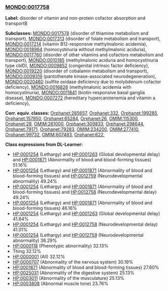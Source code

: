 
### [MONDO:0017758](http://purl.obolibrary.org/obo/MONDO_0017758)
**Label:** disorder of vitamin and non-protein cofactor absorption and transportB

**Subclasses:** [MONDO:0017578](http://purl.obolibrary.org/obo/MONDO_0017578) (disorder of thiamine metabolism and transport), [MONDO:0017313](http://purl.obolibrary.org/obo/MONDO_0017313) (disorder of folate metabolism and transport), [MONDO:0017214](http://purl.obolibrary.org/obo/MONDO_0017214) (vitamin B12-responsive methylmalonic acidemia), [MONDO:0018964](http://purl.obolibrary.org/obo/MONDO_0018964) (homocystinuria without methylmalonic aciduria), [MONDO:0017760](http://purl.obolibrary.org/obo/MONDO_0017760) (disorder of other vitamins and cofactors metabolism and transport), [MONDO:0010185](http://purl.obolibrary.org/obo/MONDO_0010185) (methylmalonic aciduria and homocystinuria type cblD), [MONDO:0009852](http://purl.obolibrary.org/obo/MONDO_0009852) (congenital intrinsic factor deficiency), [MONDO:0019220](http://purl.obolibrary.org/obo/MONDO_0019220) (disorder of cobalamin metabolism and transport), [MONDO:0009319](http://purl.obolibrary.org/obo/MONDO_0009319) (pantothenate kinase-associated neurodegeneration), [MONDO:0020480](http://purl.obolibrary.org/obo/MONDO_0020480) (sulfite oxidase deficiency due to molybdenum cofactor deficiency), [MONDO:0016826](http://purl.obolibrary.org/obo/MONDO_0016826) (methylmalonic acidemia with homocystinuria), [MONDO:0011841](http://purl.obolibrary.org/obo/MONDO_0011841) (biotin-responsive basal ganglia disease), [MONDO:0007272](http://purl.obolibrary.org/obo/MONDO_0007272) (hereditary hypercarotenemia and vitamin a deficiency), 

**Corr. equiv. classes:** [Orphanet:285657](http://www.orpha.net/ORDO/Orphanet_285657), [Orphanet:332](http://www.orpha.net/ORDO/Orphanet_332), [Orphanet:199285](http://www.orpha.net/ORDO/Orphanet_199285), [Orphanet:157850](http://www.orpha.net/ORDO/Orphanet_157850), [Orphanet:65284](http://www.orpha.net/ORDO/Orphanet_65284), [Orphanet:26](http://www.orpha.net/ORDO/Orphanet_26), [OMIM:115300](http://purl.obolibrary.org/obo/OMIM_115300), [Orphanet:28](http://www.orpha.net/ORDO/Orphanet_28), [OMIM:261000](http://purl.obolibrary.org/obo/OMIM_261000), [Orphanet:309833](http://www.orpha.net/ORDO/Orphanet_309833), [Orphanet:298644](http://www.orpha.net/ORDO/Orphanet_298644), [Orphanet:79171](http://www.orpha.net/ORDO/Orphanet_79171), [Orphanet:79283](http://www.orpha.net/ORDO/Orphanet_79283), [OMIM:234200](http://purl.obolibrary.org/obo/OMIM_234200), [OMIM:277410](http://purl.obolibrary.org/obo/OMIM_277410), [Orphanet:99732](http://www.orpha.net/ORDO/Orphanet_99732), [OMIM:607483](http://purl.obolibrary.org/obo/OMIM_607483), [Orphanet:622](http://www.orpha.net/ORDO/Orphanet_622), 

**Class expressions from DL-Learner:**

- [HP:0001254](http://purl.obolibrary.org/obo/HP_0001254) (Lethargy) and [HP:0001263](http://purl.obolibrary.org/obo/HP_0001263) (Global developmental delay) and [HP:0001871](http://purl.obolibrary.org/obo/HP_0001871) (Abnormality of blood and blood-forming tissues) 51.16%
- [HP:0001254](http://purl.obolibrary.org/obo/HP_0001254) (Lethargy) and [HP:0001871](http://purl.obolibrary.org/obo/HP_0001871) (Abnormality of blood and blood-forming tissues) and [HP:0012759](http://purl.obolibrary.org/obo/HP_0012759) (Neurodevelopmental abnormality) 49.24%
- [HP:0001254](http://purl.obolibrary.org/obo/HP_0001254) (Lethargy) and [HP:0001871](http://purl.obolibrary.org/obo/HP_0001871) (Abnormality of blood and blood-forming tissues) and [HP:0012758](http://purl.obolibrary.org/obo/HP_0012758) (Neurodevelopmental delay) 49.24%
- [HP:0001254](http://purl.obolibrary.org/obo/HP_0001254) (Lethargy) and [HP:0001871](http://purl.obolibrary.org/obo/HP_0001871) (Abnormality of blood and blood-forming tissues) 46.16%
- [HP:0001254](http://purl.obolibrary.org/obo/HP_0001254) (Lethargy) and [HP:0001263](http://purl.obolibrary.org/obo/HP_0001263) (Global developmental delay) 41.84%
- [HP:0001254](http://purl.obolibrary.org/obo/HP_0001254) (Lethargy) and [HP:0012758](http://purl.obolibrary.org/obo/HP_0012758) (Neurodevelopmental delay) 41.01%
- [HP:0001254](http://purl.obolibrary.org/obo/HP_0001254) (Lethargy) and [HP:0012759](http://purl.obolibrary.org/obo/HP_0012759) (Neurodevelopmental abnormality) 38.29%
- [HP:0000118](http://purl.obolibrary.org/obo/HP_0000118) (Phenotypic abnormality) 32.13%
- Thing 32.12%
- [HP:0000001](http://purl.obolibrary.org/obo/HP_0000001) (All) 32.12%
- [HP:0000707](http://purl.obolibrary.org/obo/HP_0000707) (Abnormality of the nervous system) 30.19%
- [HP:0001871](http://purl.obolibrary.org/obo/HP_0001871) (Abnormality of blood and blood-forming tissues) 27.60%
- [HP:0025031](http://purl.obolibrary.org/obo/HP_0025031) (Abnormality of the digestive system) 25.13%
- [HP:0003011](http://purl.obolibrary.org/obo/HP_0003011) (Abnormality of the musculature) 25.13%
- [HP:0003808](http://purl.obolibrary.org/obo/HP_0003808) (Abnormal muscle tone) 23.76%


